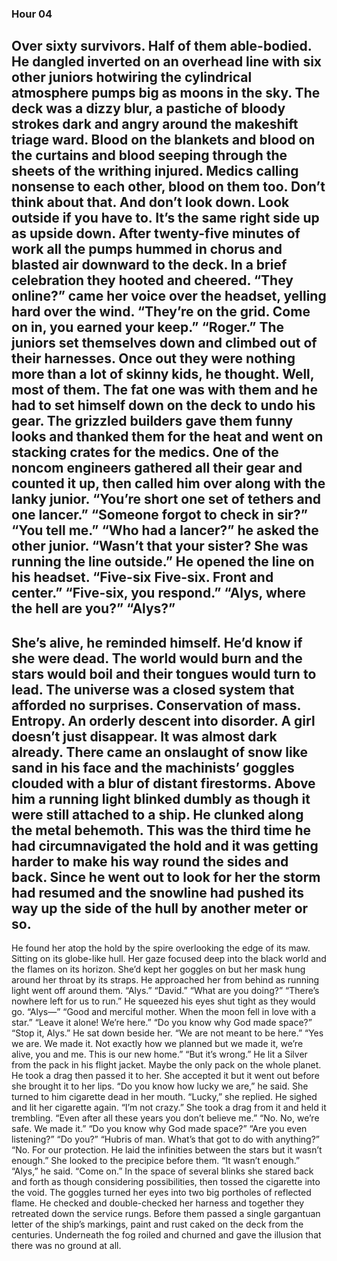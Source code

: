 ### Hour 04
Over sixty survivors. Half of them able-bodied.
He dangled inverted on an overhead line with six other juniors hotwiring the cylindrical atmosphere pumps big as moons in the sky. The deck was a dizzy blur, a pastiche of bloody strokes dark and angry around the makeshift triage ward. Blood on the blankets and blood on the curtains and blood seeping through the sheets of the writhing injured. Medics calling nonsense to each other, blood on them too. Don’t think about that. And don’t look down. Look outside if you have to. It’s the same right side up as upside down. 
After twenty-five minutes of work all the pumps hummed in chorus and blasted air downward to the deck. In a brief celebration they hooted and cheered.
“They online?” came her voice over the headset, yelling hard over the wind.
“They’re on the grid. Come on in, you earned your keep.”
“Roger.”
The juniors set themselves down and climbed out of their harnesses. Once out they were nothing more than a lot of skinny kids, he thought. Well, most of them. The fat one was with them and he had to set himself down on the deck to undo his gear. The grizzled builders gave them funny looks and thanked them for the heat and went on stacking crates for the medics. 
One of the noncom engineers gathered all their gear and counted it up, then called him over along with the lanky junior.
“You’re short one set of tethers and one lancer.”
“Someone forgot to check in sir?”
“You tell me.”
“Who had a lancer?” he asked the other junior.
“Wasn’t that your sister? She was running the line outside.”
He opened the line on his headset. “Five-six Five-six. Front and center.”
“Five-six, you respond.”
“Alys, where the hell are you?”
“Alys?”
---- 
She’s alive, he reminded himself. He’d know if she were dead. The world would burn and the stars would boil and their tongues would turn to lead. The universe was a closed system that afforded no surprises. Conservation of mass. Entropy. An orderly descent into disorder. A girl doesn’t just disappear.
It was almost dark already. There came an onslaught of snow like sand in his face and the machinists’ goggles clouded with a blur of distant firestorms. Above him a running light blinked dumbly as though it were still attached to a ship. He clunked along the metal behemoth. This was the third time he had circumnavigated the hold and it was getting harder to make his way round the sides and back. Since he went out to look for her the storm had resumed and the snowline had pushed its way up the side of the hull by another meter or so.
---- 
He found her atop the hold by the spire overlooking the edge of its maw. Sitting on its globe-like hull. Her gaze focused deep into the black world and the flames on its horizon. She’d kept her goggles on but her mask hung around her throat by its straps. He approached her from behind as running light went off around them.
“Alys.”
“David.”
“What are you doing?”
“There’s nowhere left for us to run.”
He squeezed his eyes shut tight as they would go.
“Alys—”
“Good and merciful mother. When the moon fell in love with a star.”
“Leave it alone! We’re here.”
“Do you know why God made space?”
“Stop it, Alys.”
He sat down beside her.
“We are not meant to be here.”
“Yes we are. We made it. Not exactly how we planned but we made it, we’re alive, you and me. This is our new home.”
“But it’s wrong.”
He lit a Silver from the pack in his flight jacket. Maybe the only pack on the whole planet. He took a drag then passed it to her. She accepted it but it went out before she brought it to her lips.
“Do you know how lucky we are,” he said.
She turned to him cigarette dead in her mouth.
“Lucky,” she replied.
He sighed and lit her cigarette again.
“I’m not crazy.” She took a drag from it and held it trembling. “Even after all these years you don’t believe me.”
“No. No, we’re safe. We made it.”
“Do you know why God made space?”
“Are you even listening?”
“Do you?”
“Hubris of man. What’s that got to do with anything?”
“No. For our protection. He laid the infinities between the stars but it wasn’t enough.”
She looked to the precipice before them.
“It wasn’t enough.”
“Alys,” he said. “Come on.”
 In the space of several blinks she stared back and forth as though considering possibilities, then tossed the cigarette into the void. The goggles turned her eyes into two big portholes of reflected flame. He checked and double-checked her harness and together they retreated down the service rungs. Before them passed a single gargantuan letter of the ship’s markings, paint and rust caked on the deck from the centuries. Underneath the fog roiled and churned and gave the illusion that there was no ground at all.